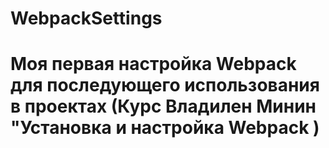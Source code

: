 # WebpackSettings
# Моя первая настройка Webpack для последующего использования в проектах (Курс Владилен Минин "Установка и настройка Webpack )
